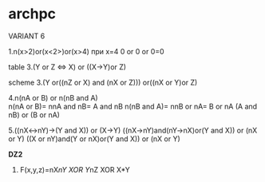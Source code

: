 # archpc
VARIANT 6

1.n(x>2)or(x<2>)or(x>4) при x=4
0 or 0 or 0=0

table 3.(Y or Z <=> X) or ((X->Y)or Z)

scheme 3.(Y or((nZ or X) and (nX or Z))) or((nX or Y)or Z)

4.n(nA or B) or n(nB and A)  
n(nA or B)= nnA and nB= A and nB
n(nB and A)= nnB or nA= B or nA
(A and nB) or (B or nA)

5.((nX<->nY)->(Y and X)) or (X->Y)
((nX->nY)and(nY->nX)or(Y and X)) or (nX or Y)
((X or nY)and(Y or nX)or(Y and X)) or (nX or Y)

**DZ2**

1. F(x,y,z)=nX*nY XOR Y*nZ XOR X*Y